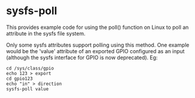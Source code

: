 sysfs-poll
==========

This provides example code for using the poll() function on Linux to poll an attribute in the sysfs file system.

Only some sysfs attributes support polling using this method. One example would be the 'value' attribute of an exported GPIO configured as an input (although the sysfs interface for GPIO is now deprecated). Eg:

    cd /sys/class/gpio
    echo 123 > export
    cd gpio123
    echo "in" > direction
    sysfs-poll value
